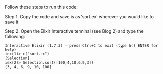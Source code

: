 Follow these steps to run this code:

Step 1. Copy the code and save is as 'sort.ex' wherever you would like to save it

Step 2. Open the Elixir Interactive terminal (see Blog 2) and type the following:

```
Interactive Elixir (1.7.3) - press Ctrl+C to exit (type h() ENTER for help)
iex(1)> c("sort.ex")
[Selection]
iex(2)> Selection.sort([100,4,10,6,9,3])
[3, 4, 6, 9, 10, 100]
```
